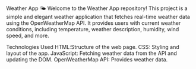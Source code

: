 Weather App 🌤️ Welcome to the Weather App repository!
This project is a simple and elegant weather application
that fetches real-time weather data using the OpenWeatherMap API. 
It provides users with current weather conditions, including temperature,
weather description, humidity, wind speed, and more.

Technologies Used 
HTML:Structure of the web page. 
CSS: Styling and layout of the app. JavaScript:
Fetching weather data from the API and updating the DOM. 
OpenWeatherMap API: Provides weather data.
